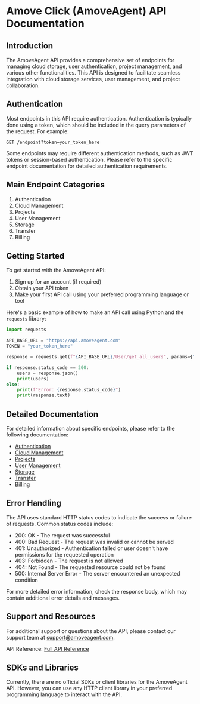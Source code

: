 # Amove Click (AmoveAgent) API Documentation

## Introduction

The AmoveAgent API provides a comprehensive set of endpoints for managing cloud storage, user authentication, project management, and various other functionalities. This API is designed to facilitate seamless integration with cloud storage services, user management, and project collaboration.

## Authentication

Most endpoints in this API require authentication. Authentication is typically done using a token, which should be included in the query parameters of the request. For example:

```
GET /endpoint?token=your_token_here
```

Some endpoints may require different authentication methods, such as JWT tokens or session-based authentication. Please refer to the specific endpoint documentation for detailed authentication requirements.

## Main Endpoint Categories

1. Authentication
2. Cloud Management
3. Projects
4. User Management
5. Storage
6. Transfer
7. Billing

## Getting Started

To get started with the AmoveAgent API:

1. Sign up for an account (if required)
2. Obtain your API token
3. Make your first API call using your preferred programming language or tool

Here's a basic example of how to make an API call using Python and the `requests` library:

```python
import requests

API_BASE_URL = "https://api.amoveagent.com"
TOKEN = "your_token_here"

response = requests.get(f"{API_BASE_URL}/User/get_all_users", params={"token": TOKEN})

if response.status_code == 200:
    users = response.json()
    print(users)
else:
    print(f"Error: {response.status_code}")
    print(response.text)
```

## Detailed Documentation

For detailed information about specific endpoints, please refer to the following documentation:

- [Authentication](authentication.md)
- [Cloud Management](cloud_management.md)
- [Projects](projects.md)
- [User Management](user_management.md)
- [Storage](storage.md)
- [Transfer](transfer.md)
- [Billing](billing.md)

## Error Handling

The API uses standard HTTP status codes to indicate the success or failure of requests. Common status codes include:

- 200: OK - The request was successful
- 400: Bad Request - The request was invalid or cannot be served
- 401: Unauthorized - Authentication failed or user doesn't have permissions for the requested operation
- 403: Forbidden - The request is not allowed
- 404: Not Found - The requested resource could not be found
- 500: Internal Server Error - The server encountered an unexpected condition

For more detailed error information, check the response body, which may contain additional error details and messages.

## Support and Resources

For additional support or questions about the API, please contact our support team at support@amoveagent.com.

API Reference: [Full API Reference](https://api.amoveagent.com/docs)

## SDKs and Libraries

Currently, there are no official SDKs or client libraries for the AmoveAgent API. However, you can use any HTTP client library in your preferred programming language to interact with the API.

